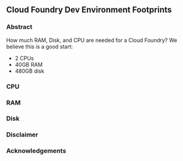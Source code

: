 ## Cloud Foundry Dev Environment Footprints

### Abstract
How much RAM, Disk, and CPU are needed for a Cloud Foundry? We believe this is a good start:

* 2 CPUs
* 40GB RAM
* 480GB disk

### CPU

### RAM

### Disk

### Disclaimer

### Acknowledgements